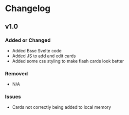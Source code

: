 # Changelog

## v1.0

### Added or Changed
- Added Bsse Svelte code
- Added JS to add and edit cards
- Added some css styling to make flash cards look better


### Removed

- N/A

### Issues

- Cards not correctly being added to local memory